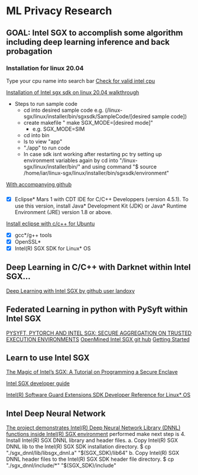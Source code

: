 # ML Privacy Research

## GOAL: Intel SGX to accomplish some algorithm including deep learning inference and back probagation

### Installation for linux 20.04
Type your cpu name into search bar
[Check for valid intel cpu](https://ark.intel.com/content/www/us/en/ark/products/186604/intel-core-i79700k-processor-12m-cache-up-to-4-90-ghz.html)

[Installation of Intel sgx sdk on linux 20.04 walkthrough](https://www.youtube.com/watch?v=X0YzzT4uAY4)

- Steps to run sample code
  - cd into desired sample code e.g. (/linux-sgx/linux/installer/bin/sgxsdk/SampleCode/[desired sample code]) 
  - create makefile " make SGX_MODE=[desired mode]"
    - e.g. SGX_MODE=SIM
  - cd into bin
  - ls to view "app"
  - "./app" to run code
  - In case sdk isnt working after restarting pc try setting up environment variables again by cd into "/linux-sgx/linux/installer/bin/" and using command "$ source /home/iar/linux-sgx/linux/installer/bin/sgxsdk/environment"

[With accompanying github](https://github.com/intel/linux-sgx)

###

- [x] Eclipse* Mars 1 with CDT IDE for C/C++ Developpers (version 4.5.1). To
use this version, install Java* Development Kit (JDK) or Java* Runtime
Environment (JRE) version 1.8 or above.

[Install eclipse with c/c++ for Ubuntu](https://www.linuxfordevices.com/tutorials/ubuntu/eclipse-ide-with-cpp#:~:text=Creating%20a%20C%2B%2B%20Program%20in,and%20click%20again%20on%20Next.)

- [x] gcc*/g++ tools
- [x] OpenSSL*
- [x] Intel(R) SGX SDK for Linux* OS

## Deep Learning in C/C++ with Darknet within Intel SGX...
[Deep Learning with Intel SGX by github user landoxy](https://github.com/landoxy/intel-sgx-deep-learning)

## Federated Learning in python with PySyft within Intel SGX
[PYSYFT, PYTORCH AND INTEL SGX: SECURE AGGREGATION ON TRUSTED EXECUTION ENVIRONMENTS](https://blog.openmined.org/pysyft-pytorch-intel-sgx/)
[OpenMined Intel SGX git hub](https://github.com/OpenMined/sgx-experiments)
[Getting Started](https://openmined.github.io/PySyft/)


## Learn to use Intel SGX
[The Magic of Intel’s SGX: A Tutorial on Programming a Secure Enclave](https://medium.com/magicofc/the-magic-of-intels-sgx-how-to-hello-it-sec-world-fb0295d6c33b)

[Intel SGX developer guide](https://download.01.org/intel-sgx/sgx-linux/2.8/docs/Intel_SGX_Developer_Guide.pdf)

[Intel(R) Software Guard Extensions SDK Developer Reference for Linux* OS](https://01.org/sites/default/files/documentation/intel_sgx_sdk_developer_reference_for_linux_os_pdf.pdf)


## Intel Deep Neural Network
[The project demonstrates Intel(R) Deep Neural Network Library (DNNL) functions inside Intel(R) SGX environment](https://github.com/intel/linux-sgx/tree/master/SampleCode/SampleDNNL)
performed make next step is 
4. Install Intel(R) SGX DNNL library and header files.
   a. Copy Intel(R) SGX DNNL lib to the Intel(R) SGX SDK installation directory.
      $ cp "./sgx_dnnl/lib/libsgx_dnnl.a" "$(SGX_SDK)/lib64"
   b. Copy Intel(R) SGX DNNL header files to the Intel(R) SGX SDK header file directory.
      $ cp "./sgx_dnnl/include/*" "$(SGX_SDK)/include"
